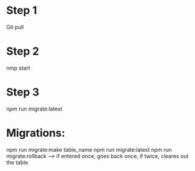 # Step 1
Git pull
# Step 2
nmp start
# Step 3
npm run migrate:latest



# Migrations:
npm run migrate:make table_name
npm run migrate:latest
npm run migrate:rollback --> if entered once, goes back once, if twice, cleares out the table


